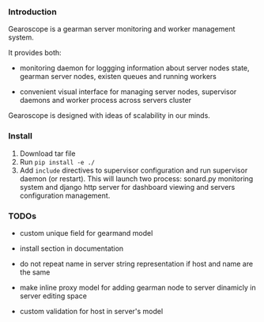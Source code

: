 ### Introduction

Gearoscope is a gearman server monitoring and worker management system.

It provides both:

- monitoring daemon for loggging information about server nodes state, gearman server nodes, existen queues and running workers

- convenient visual interface for managing server nodes, supervisor daemons and worker process across servers cluster

Gearoscope is designed with ideas of scalability in our minds.


### Install

1. Download tar file
2. Run `pip install -e ./`
3. Add `include` directives to supervisor configuration and run supervisor daemon (or restart). This will launch two process: sonard.py monitoring system and django http server for dashboard viewing and servers configuration management.

### TODOs

- custom unique field for gearmand model

- install section in documentation

- do not repeat name in server string representation if host and name are the same

- make inline proxy model for adding gearman node to server dinamicly in server editing space

- custom validation for host in server's model

